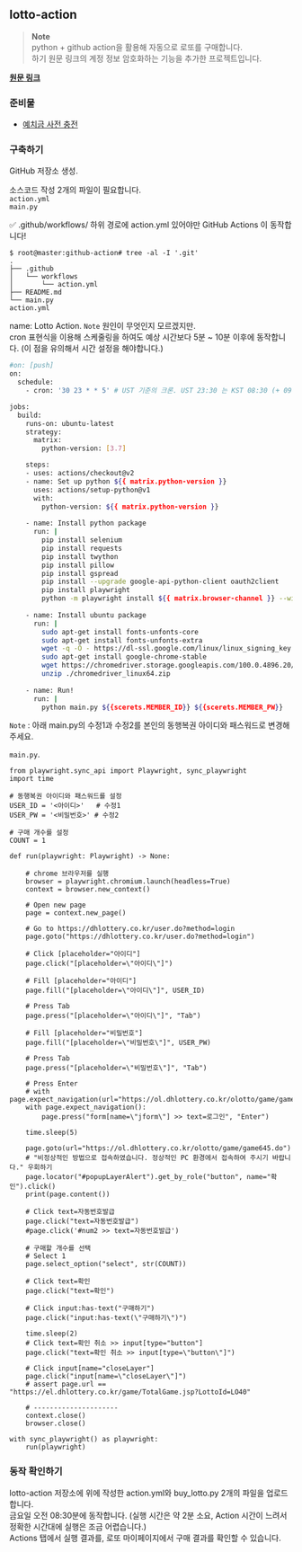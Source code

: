 ## lotto-action
> **Note**  
> python + github action을 활용해 자동으로 로또를 구매합니다.  
> 하기 원문 링크의 계정 정보 암호화하는 기능을 추가한 프로젝트입니다.

**[원문 링크](https://velog.io/@king/githubactions-lotto)**

### 준비물
  - [예치금 사전 충전](https://dhlottery.co.kr/payment.do?method=payment)

### 구축하기
GitHub 저장소 생성.  

소스코드 작성
2개의 파일이 필요합니다.  
`action.yml`  
`main.py`

✅ .github/workflows/ 하위 경로에 action.yml 있어야만 GitHub Actions 이 동작합니다!
``` 
$ root@master:github-action# tree -al -I '.git'  
.  
├── .github
│   └── workflows
│       └── action.yml
├── README.md
└── main.py
action.yml  
```

name: Lotto Action. 
`Note` 
원인이 무엇인지 모르겠지만.  
cron 표현식을 이용해 스케줄링을 하여도 예상 시간보다 5분 ~ 10분 이후에 동작합니다. (이 점을 유의해서 시간 설정을 해야합니다.)

``` bash
#on: [push]
on:
  schedule:
    - cron: '30 23 * * 5' # UST 기준의 크론. UST 23:30 는 KST 08:30 (+ 09:00)

jobs:
  build:
    runs-on: ubuntu-latest
    strategy:
      matrix:
        python-version: [3.7]

    steps:
    - uses: actions/checkout@v2
    - name: Set up python ${{ matrix.python-version }}
      uses: actions/setup-python@v1
      with:
        python-version: ${{ matrix.python-version }}
    
    - name: Install python package
      run: |        
        pip install selenium
        pip install requests        
        pip install twython
        pip install pillow    
        pip install gspread        
        pip install --upgrade google-api-python-client oauth2client
        pip install playwright
        python -m playwright install ${{ matrix.browser-channel }} --with-deps
    
    - name: Install ubuntu package
      run: |        
        sudo apt-get install fonts-unfonts-core
        sudo apt-get install fonts-unfonts-extra
        wget -q -O - https://dl-ssl.google.com/linux/linux_signing_key.pub | sudo apt-key add        
        sudo apt-get install google-chrome-stable    
        wget https://chromedriver.storage.googleapis.com/100.0.4896.20/chromedriver_linux64.zip
        unzip ./chromedriver_linux64.zip           
      
    - name: Run!      
      run: |        
        python main.py ${{scerets.MEMBER_ID}} ${{scerets.MEMBER_PW}}
```
`Note` : 아래 main.py의 수정1과 수정2를 본인의 동행복권 아이디와 패스워드로 변경해주세요.

`main.py`. 
```
from playwright.sync_api import Playwright, sync_playwright
import time

# 동행복권 아이디와 패스워드를 설정
USER_ID = '<아이디>'   # 수정1  
USER_PW = '<비밀번호>' # 수정2

# 구매 개수를 설정
COUNT = 1

def run(playwright: Playwright) -> None:

    # chrome 브라우저를 실행
    browser = playwright.chromium.launch(headless=True)
    context = browser.new_context()

    # Open new page
    page = context.new_page()

    # Go to https://dhlottery.co.kr/user.do?method=login
    page.goto("https://dhlottery.co.kr/user.do?method=login")

    # Click [placeholder="아이디"]
    page.click("[placeholder=\"아이디\"]")

    # Fill [placeholder="아이디"]
    page.fill("[placeholder=\"아이디\"]", USER_ID)

    # Press Tab
    page.press("[placeholder=\"아이디\"]", "Tab")

    # Fill [placeholder="비밀번호"]
    page.fill("[placeholder=\"비밀번호\"]", USER_PW)

    # Press Tab
    page.press("[placeholder=\"비밀번호\"]", "Tab")

    # Press Enter
    # with page.expect_navigation(url="https://ol.dhlottery.co.kr/olotto/game/game645.do"):
    with page.expect_navigation():
        page.press("form[name=\"jform\"] >> text=로그인", "Enter")
    
    time.sleep(5)
    
    page.goto(url="https://ol.dhlottery.co.kr/olotto/game/game645.do")    
    # "비정상적인 방법으로 접속하였습니다. 정상적인 PC 환경에서 접속하여 주시기 바랍니다." 우회하기
    page.locator("#popupLayerAlert").get_by_role("button", name="확인").click()
    print(page.content())

    # Click text=자동번호발급
    page.click("text=자동번호발급")
    #page.click('#num2 >> text=자동번호발급')

    # 구매할 개수를 선택
    # Select 1
    page.select_option("select", str(COUNT))

    # Click text=확인
    page.click("text=확인")

    # Click input:has-text("구매하기")
    page.click("input:has-text(\"구매하기\")")

    time.sleep(2)
    # Click text=확인 취소 >> input[type="button"]
    page.click("text=확인 취소 >> input[type=\"button\"]")

    # Click input[name="closeLayer"]
    page.click("input[name=\"closeLayer\"]")
    # assert page.url == "https://el.dhlottery.co.kr/game/TotalGame.jsp?LottoId=LO40"

    # ---------------------
    context.close()
    browser.close()

with sync_playwright() as playwright:
    run(playwright)
```
### 동작 확인하기
lotto-action 저장소에 위에 작성한 action.yml와 buy_lotto.py 2개의 파일을 업로드 합니다.  
금요일 오전 08:30분에 동작합니다. (실행 시간은 약 2분 소요, Action 시간이 느려서 정확한 시간대에 실행은 조금 어렵습니다.)  
Actions 탭에서 실행 결과를, 로또 마이페이지에서 구매 결과를 확인할 수 있습니다.  
